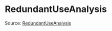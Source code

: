 # RedundantUseAnalysis

Source: [RedundantUseAnalysis](../../csrc/device_lower/analysis/thread_predicate.cpp#L368)
